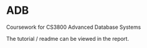 # ADB
Coursework for CS3800 Advanced Database Systems

The tutorial / readme can be viewed in the report.
